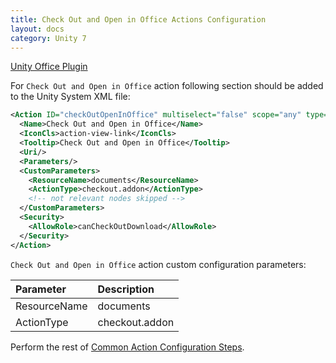 ```yaml
---
title: Check Out and Open in Office Actions Configuration
layout: docs
category: Unity 7
---
```

[Unity Office Plugin](../../features/integration/unity-office-plugin.md)

For `Check Out and Open in Office` action following section should be added to the Unity System XML file:

```xml
<Action ID="checkOutOpenInOffice" multiselect="false" scope="any" type="toolbar">
  <Name>Check Out and Open in Office</Name>
  <IconCls>action-view-link</IconCls>
  <Tooltip>Check Out and Open in Office</Tooltip>
  <Uri/>
  <Parameters/>
  <CustomParameters>
    <ResourceName>documents</ResourceName>
    <ActionType>checkout.addon</ActionType>
    <!-- not relevant nodes skipped -->
  </CustomParameters>
  <Security>
    <AllowRole>canCheckOutDownload</AllowRole>
  </Security>
</Action>
```

`Check Out and Open in Office` action custom configuration parameters:

| Parameter   | Description |
|:------------|:------------|
|ResourceName | documents |
|ActionType   | checkout.addon |

Perform the rest of [Common Action Configuration Steps](../actions.md#common-actions-configuration-steps). 
